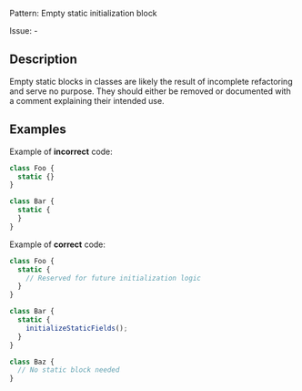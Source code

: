 Pattern: Empty static initialization block

Issue: -

## Description

Empty static blocks in classes are likely the result of incomplete refactoring and serve no purpose. They should either be removed or documented with a comment explaining their intended use.

## Examples

Example of **incorrect** code:
```javascript
class Foo {
  static {}
}

class Bar {
  static {
  }
}
```

Example of **correct** code:
```javascript
class Foo {
  static {
    // Reserved for future initialization logic
  }
}

class Bar {
  static {
    initializeStaticFields();
  }
}

class Baz {
  // No static block needed
}
```